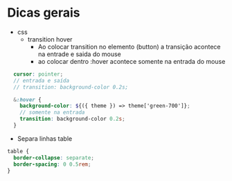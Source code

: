 # Dicas gerais
- css
  - transition hover
    - Ao colocar transition no elemento (button) a transição acontece na entrade e saida do mouse
    - ao colocar dentro :hover acontece somente na entrada do mouse
```scss
  cursor: pointer;
  // entrada e saída
  // transition: background-color 0.2s;

  &:hover {
    background-color: ${({ theme }) => theme['green-700']};
    // somente na entrada
    transition: background-color 0.2s;
  }
```
  - Separa linhas table
```css
table {
  border-collapse: separate;
  border-spacing: 0 0.5rem;
}
```
